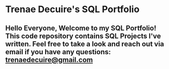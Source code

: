# Trenae Decuire's SQL Portfolio

## Hello Everyone, Welcome to my SQL Portfolio! This code repository contains SQL Projects I've written. Feel free to take a look and reach out via email if you have any questions: trenaedecuire@gmail.com 
